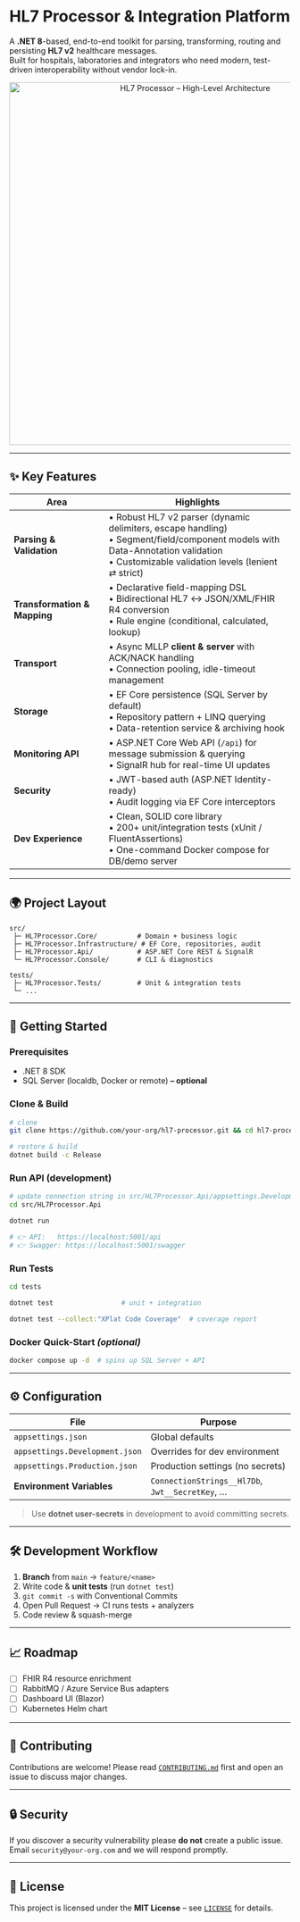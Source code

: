 # HL7 Processor & Integration Platform

A **.NET 8**-based, end-to-end toolkit for parsing, transforming, routing and persisting **HL7 v2** healthcare messages.  
Built for hospitals, laboratories and integrators who need modern, test-driven interoperability without vendor lock-in.

<p align="center">
  <img src="docs/architecture-diagram.svg" width="650" alt="HL7 Processor – High-Level Architecture"/>
</p>

---
## ✨ Key Features

| Area | Highlights |
|------|------------|
| **Parsing & Validation** | • Robust HL7 v2 parser (dynamic delimiters, escape handling)<br/>• Segment/field/component models with Data-Annotation validation<br/>• Customizable validation levels (lenient ⇄ strict) |
| **Transformation & Mapping** | • Declarative field-mapping DSL<br/>• Bidirectional HL7 ↔ JSON/XML/FHIR R4 conversion<br/>• Rule engine (conditional, calculated, lookup) |
| **Transport** | • Async MLLP **client & server** with ACK/NACK handling<br/>• Connection pooling, idle-timeout management |
| **Storage** | • EF Core persistence (SQL Server by default)<br/>• Repository pattern + LINQ querying<br/>• Data-retention service & archiving hook |
| **Monitoring API** | • ASP.NET Core Web API (`/api`) for message submission & querying<br/>• SignalR hub for real-time UI updates |
| **Security** | • JWT-based auth (ASP.NET Identity-ready)<br/>• Audit logging via EF Core interceptors |
| **Dev Experience** | • Clean, SOLID core library<br/>• 200+ unit/integration tests (xUnit / FluentAssertions)<br/>• One-command Docker compose for DB/demo server |

---
## 🌍 Project Layout

```
src/
 ├─ HL7Processor.Core/          # Domain + business logic
 ├─ HL7Processor.Infrastructure/ # EF Core, repositories, audit
 ├─ HL7Processor.Api/           # ASP.NET Core REST & SignalR
 └─ HL7Processor.Console/       # CLI & diagnostics

tests/
 ├─ HL7Processor.Tests/         # Unit & integration tests
 └─ ...
```

---
## 🚀 Getting Started

### Prerequisites
* .NET 8 SDK
* SQL Server (localdb, Docker or remote) **– optional**

### Clone & Build
```bash
# clone
git clone https://github.com/your-org/hl7-processor.git && cd hl7-processor

# restore & build
dotnet build -c Release
```

### Run API (development)
```bash
# update connection string in src/HL7Processor.Api/appsettings.Development.json if needed
cd src/HL7Processor.Api

dotnet run

# 👉 API:   https://localhost:5001/api
# 👉 Swagger: https://localhost:5001/swagger
```

### Run Tests
```bash
cd tests

dotnet test                 # unit + integration

dotnet test --collect:"XPlat Code Coverage"  # coverage report
```

### Docker Quick-Start *(optional)*
```bash
docker compose up -d  # spins up SQL Server + API
```

---
## ⚙️ Configuration

| File | Purpose |
|------|---------|
| `appsettings.json` | Global defaults |
| `appsettings.Development.json` | Overrides for dev environment |
| `appsettings.Production.json`  | Production settings (no secrets) |
| **Environment Variables** | `ConnectionStrings__Hl7Db`, `Jwt__SecretKey`, … |

> Use **dotnet user-secrets** in development to avoid committing secrets.

---
## 🛠 Development Workflow
1. **Branch** from `main` → `feature/<name>`
2. Write code & **unit tests** (run `dotnet test`)
3. `git commit -s` with Conventional Commits
4. Open Pull Request → CI runs tests + analyzers
5. Code review & squash-merge

---
## 📈 Roadmap
- [ ] FHIR R4 resource enrichment
- [ ] RabbitMQ / Azure Service Bus adapters
- [ ] Dashboard UI (Blazor)
- [ ] Kubernetes Helm chart

---
## 🤝 Contributing
Contributions are welcome!  Please read [`CONTRIBUTING.md`](docs/CONTRIBUTING.md) first and open an issue to discuss major changes.

---
## 🔒 Security
If you discover a security vulnerability please **do not** create a public issue.  Email `security@your-org.com` and we will respond promptly.

---
## 📄 License

This project is licensed under the **MIT License** – see [`LICENSE`](LICENSE) for details.
